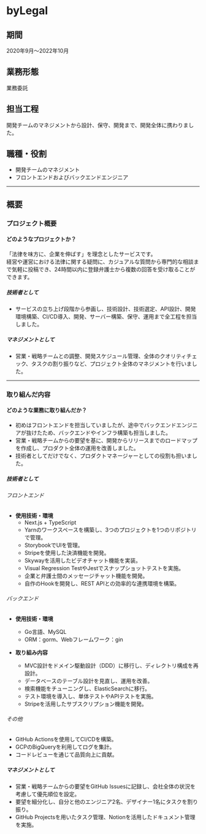 # byLegal

## 期間

2020年9月～2022年10月

## 業務形態

業務委託

## 担当工程

開発チームのマネジメントから設計、保守、開発まで、開発全体に携わりました。

## 職種・役割

- 開発チームのマネジメント
- フロントエンドおよびバックエンドエンジニア

---

## 概要

### プロジェクト概要

#### どのようなプロジェクトか？

「法律を味方に、企業を伸ばす」を理念としたサービスです。  
経営や運営における法律に関する疑問に、カジュアルな質問から専門的な相談まで気軽に投稿でき、24時間以内に登録弁護士から複数の回答を受け取ることができます。

##### 技術者として

- サービスの立ち上げ段階から参画し、技術設計、技術選定、API設計、開発環境構築、CI/CD導入、開発、サーバー構築、保守、運用まで全工程を担当しました。

##### マネジメントとして

- 営業・戦略チームとの調整、開発スケジュール管理、全体のクオリティチェック、タスクの割り振りなど、プロジェクト全体のマネジメントを行いました。

---

### 取り組んだ内容

#### どのような業務に取り組んだか？

- 初めはフロントエンドを担当していましたが、途中でバックエンドエンジニアが抜けたため、バックエンドやインフラ構築も担当しました。
- 営業・戦略チームからの要望を基に、開発からリリースまでのロードマップを作成し、プロダクト全体の運用を改善しました。
- 技術者としてだけでなく、プロダクトマネージャーとしての役割も担いました。

##### 技術者として

###### フロントエンド

- **使用技術・環境**  
  - Next.js + TypeScript  
  - Yarnのワークスペースを構築し、3つのプロジェクトを1つのリポジトリで管理。  
  - StorybookでUIを管理。  
  - Stripeを使用した決済機能を開発。  
  - Skywayを活用したビデオチャット機能を実装。  
  - Visual Regression TestやJestでスナップショットテストを実施。  
  - 企業と弁護士間のメッセージチャット機能を開発。  
  - 自作のHookを開発し、REST APIとの効率的な連携環境を構築。

###### バックエンド

- **使用技術・環境**  
  - Go言語、MySQL  
  - ORM：gorm、Webフレームワーク：gin  

- **取り組み内容**  
  - MVC設計をドメイン駆動設計（DDD）に移行し、ディレクトリ構成を再設計。  
  - データベースのテーブル設計を見直し、運用を改善。  
  - 検索機能をチューニングし、ElasticSearchに移行。  
  - テスト環境を導入し、単体テストやAPIテストを実施。  
  - Stripeを活用したサブスクリプション機能を開発。

###### その他

- GitHub Actionsを使用してCI/CDを構築。  
- GCPのBigQueryを利用してログを集計。  
- コードレビューを通じて品質向上に貢献。

##### マネジメントとして

- 営業・戦略チームからの要望をGitHub Issuesに記録し、会社全体の状況を考慮して優先順位を設定。  
- 要望を細分化し、自分と他のエンジニア2名、デザイナー1名にタスクを割り振り。  
- GitHub Projectsを用いたタスク管理、Notionを活用したドキュメント管理を実施。  
